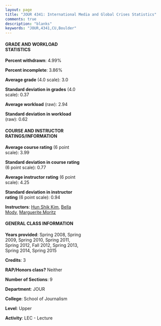```yaml
---
layout: page
title: "JOUR 4341: International Media and Global Crises Statistics"
comments: true
description: "blanks"
keywords: "JOUR,4341,CU,Boulder"
---
```

<head>
<script src="https://ajax.googleapis.com/ajax/libs/jquery/2.1.3/jquery.min.js"></script>
<script src="https://dl.dropboxusercontent.com/s/pc42nxpaw1ea4o9/highcharts.js?dl=0"></script>
<!-- <script src="../assets/js/highcharts.js"></script> -->
<style type="text/css">@font-face {
	font-family: "Bebas Neue";
	src: url(https://www.filehosting.org/file/details/544349/BebasNeue Regular.otf) format("opentype");
	}
	h1.Bebas { 
		font-family: "Bebas Neue", Verdana, Tahoma;
	}
</style>
</head>
<body>
	<div id="container" style="float: right; width: 45%; height: 88%; margin-left: 2.5%; margin-right: 2.5%;"></div>
	<script language="JavaScript">
		$(document).ready(function() {
		var chart = {type: 'column'};
		var title = {text: 'Grade Distribution'};
		var xAxis = {categories: ['A','B','C','D','F'],crosshair: true};
		var yAxis = {min: 0,title: {text: 'Percentage'}};
		var tooltip = {headerFormat: '<center><b><span style="font-size:20px">{point.key}</span></b></center>',
		               pointFormat: '<td style="padding:0"><b>{point.y:.1f}%</b></td>',
		               footerFormat: '</table>',shared: true,useHTML: true};
		var plotOptions = {column: {pointPadding: 0.0,borderWidth: 0}};  
		var credits = {enabled: false};var series= [{name: 'Percent',data: [40.57,32.49,18.11,7.86,0.97,]}];
		var json = {};
		json.chart = chart;
		json.title = title;
		json.tooltip = tooltip;
		json.xAxis = xAxis;
		json.yAxis = yAxis;  
		json.series = series;
		json.plotOptions = plotOptions;  
		json.credits = credits;
		$('#container').highcharts(json);
	});
	</script>
</body>
			   
#### GRADE AND WORKLOAD STATISTICS

**Percent withdrawn**: 4.99%

**Percent incomplete**: 3.86%

**Average grade** (4.0 scale): 3.0

**Standard deviation in grades** (4.0 scale): 0.37

**Average workload** (raw): 2.94

**Standard deviation in workload** (raw): 0.62

#### COURSE AND INSTRUCTOR RATINGS/INFORMATION

**Average course rating** (6 point scale): 3.99

**Standard deviation in course rating** (6 point scale): 0.77

**Average instructor rating** (6 point scale): 4.25

**Standard deviation in instructor rating** (6 point scale): 0.94

**Instructors**: <a href='../../instructors/Hun_Shik_Kim'>Hun Shik Kim</a>, <a href='../../instructors/Bella_Mody'>Bella Mody</a>, <a href='../../instructors/Marguerite_Moritz'>Marguerite Moritz</a>

#### GENERAL CLASS INFORMATION

**Years provided**: Spring 2008, Spring 2009, Spring 2010, Spring 2011, Spring 2012, Fall 2012, Spring 2013, Spring 2014, Spring 2015

**Credits**: 3

**RAP/Honors class?** Neither

**Number of Sections**: 9

**Department**: JOUR

**College**: School of Journalism

**Level**: Upper

**Activity**: LEC - Lecture
